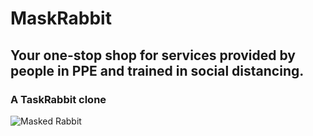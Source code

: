 # MaskRabbit
## Your one-stop shop for services provided by people in PPE and trained in social distancing.
### A TaskRabbit clone

![Masked Rabbit](https://images.squarespace-cdn.com/content/v1/5c8fbfe87d0c914f25ad6fa4/1584113952445-ZB8MYADTXJGGIYRXMPUB/ke17ZwdGBToddI8pDm48kLkXF2pIyv_F2eUT9F60jBl7gQa3H78H3Y0txjaiv_0fDoOvxcdMmMKkDsyUqMSsMWxHk725yiiHCCLfrh8O1z4YTzHvnKhyp6Da-NYroOW3ZGjoBKy3azqku80C789l0iyqMbMesKd95J-X4EagrgU9L3Sa3U8cogeb0tjXbfawd0urKshkc5MgdBeJmALQKw/Rabbit+with+mask.jpg?format=1500w)
